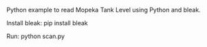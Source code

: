 Python example to read Mopeka Tank Level using Python and bleak.

Install bleak: pip install bleak

Run: python scan.py

